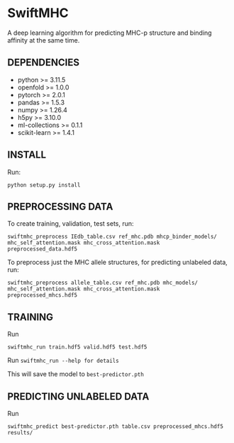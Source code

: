 # SwiftMHC

A deep learning algorithm for predicting MHC-p structure and binding affinity at the same time.

## DEPENDENCIES

 - python >= 3.11.5
 - openfold >= 1.0.0
 - pytorch >= 2.0.1
 - pandas >= 1.5.3
 - numpy >= 1.26.4
 - h5py >= 3.10.0
 - ml-collections >= 0.1.1
 - scikit-learn >= 1.4.1

## INSTALL

Run:
```
python setup.py install
```

## PREPROCESSING DATA

To create training, validation, test sets, run:
```
swiftmhc_preprocess IEdb_table.csv ref_mhc.pdb mhcp_binder_models/ mhc_self_attention.mask mhc_cross_attention.mask preprocessed_data.hdf5
```

To preprocess just the MHC allele structures, for predicting unlabeled data, run:
```
swiftmhc_preprocess allele_table.csv ref_mhc.pdb mhc_models/ mhc_self_attention.mask mhc_cross_attention.mask preprocessed_mhcs.hdf5
```


## TRAINING

Run
```
swiftmhc_run train.hdf5 valid.hdf5 test.hdf5
```

Run `swiftmhc_run --help for details`


This will save the model to `best-predictor.pth`

## PREDICTING UNLABELED DATA

Run
```
swiftmhc_predict best-predictor.pth table.csv preprocessed_mhcs.hdf5 results/
```
